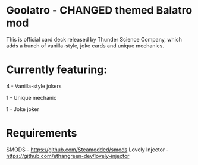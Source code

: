 # Goolatro - CHANGED themed Balatro mod
This is official card deck released by Thunder Science Company, which adds a bunch of vanilla-style, joke cards
and unique mechanics.

# Currently featuring:
4 - Vanilla-style jokers

1 - Unique mechanic

1 - Joke joker


# Requirements
SMODS - https://github.com/Steamodded/smods
Lovely Injector - https://github.com/ethangreen-dev/lovely-injector
